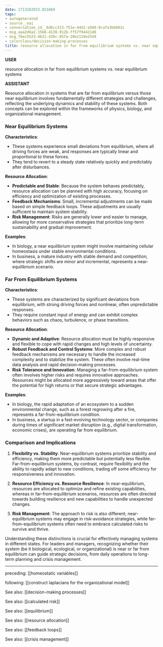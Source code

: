 ```yaml
---
date: 1713282933.021669
tags:
- autogenerated
- source__oai
- conversation_id__6d6cc313-751e-44d1-a560-0cafe3bb962c
- msg_aaa2d6a2-15b8-4138-912b-ff57f94421d8
- msg_f6ec5523-4621-430c-85fa-20e2110e2549
- colorclass/decision-making-processes
title: resource allocation in far from equilibrium systems vs. near equilibrium systems
---
```


**USER**

resource allocation in far from equilibrium systems vs. near equilibrium systems


**ASSISTANT**

Resource allocation in systems that are far from equilibrium versus those near equilibrium involves fundamentally different strategies and challenges, reflecting the underlying dynamics and stability of these systems. Both concepts can be explored within the frameworks of physics, biology, and organizational management.

### Near Equilibrium Systems

**Characteristics**:
- These systems experience small deviations from equilibrium, where all driving forces are weak, and responses are typically linear and proportional to these forces.
- They tend to revert to a steady state relatively quickly and predictably after disturbances.

**Resource Allocation**:
- **Predictable and Stable**: Because the system behaves predictably, resource allocation can be planned with high accuracy, focusing on efficiency and optimization of existing processes.
- **Feedback Mechanisms**: Small, incremental adjustments can be made based on simple feedback loops. These adjustments are usually sufficient to maintain system stability.
- **Risk Management**: Risks are generally lower and easier to manage, allowing for more conservative strategies that prioritize long-term sustainability and gradual improvement.

**Examples**:
- In biology, a near equilibrium system might involve maintaining cellular homeostasis under stable environmental conditions.
- In business, a mature industry with stable demand and competition, where strategic shifts are minor and incremental, represents a near-equilibrium scenario.

### Far From Equilibrium Systems

**Characteristics**:
- These systems are characterized by significant deviations from equilibrium, with strong driving forces and nonlinear, often unpredictable responses.
- They require constant input of energy and can exhibit complex behaviors such as chaos, turbulence, or phase transitions.

**Resource Allocation**:
- **Dynamic and Adaptive**: Resource allocation must be highly responsive and flexible to cope with rapid changes and high levels of uncertainty.
- **Robust Feedback and Control Systems**: More complex and robust feedback mechanisms are necessary to handle the increased complexity and to stabilize the system. These often involve real-time data analysis and rapid decision-making processes.
- **Risk Tolerance and Innovation**: Managing a far-from-equilibrium system often involves higher risks and requires innovative approaches. Resources might be allocated more aggressively toward areas that offer the potential for high returns or that secure strategic advantages.

**Examples**:
- In biology, the rapid adaptation of an ecosystem to a sudden environmental change, such as a forest regrowing after a fire, represents a far-from-equilibrium condition.
- In business, a startup in a fast-evolving technology sector, or companies during times of significant market disruption (e.g., digital transformation, economic crises), are operating far from equilibrium.

### Comparison and Implications

1. **Flexibility vs. Stability**: Near-equilibrium systems prioritize stability and efficiency, making them more predictable but potentially less flexible. Far-from-equilibrium systems, by contrast, require flexibility and the ability to rapidly adapt to new conditions, trading off some efficiency for responsiveness and innovation.

2. **Resource Efficiency vs. Resource Resilience**: In near-equilibrium, resources are allocated to optimize and refine existing capabilities, whereas in far-from-equilibrium scenarios, resources are often directed towards building resilience and new capabilities to handle unexpected changes.

3. **Risk Management**: The approach to risk is also different; near-equilibrium systems may engage in risk-avoidance strategies, while far-from-equilibrium systems often need to embrace calculated risks to survive and thrive.

Understanding these distinctions is crucial for effectively managing systems in different states. For leaders and managers, recognizing whether their system (be it biological, ecological, or organizational) is near or far from equilibrium can guide strategic decisions, from daily operations to long-term planning and crisis management.


---

preceding: [[homeostatic variables]]  


following: [[construct laplacians for the organizational model]]

See also: [[decision-making processes]]


See also: [[calculated risk]]


See also: [[equilibrium]]


See also: [[resource allocation]]


See also: [[feedback loops]]


See also: [[crisis management]]